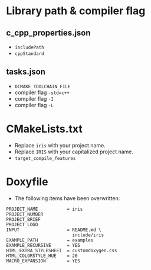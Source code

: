 <!-- https://member.ipmu.jp/yuji.tachikawa/style.css -->
<link href="style.css" rel="stylesheet"></link>

# Library path & compiler flag
## c_cpp_properties.json
- `includePath`
- `cppStandard`

## tasks.json
- `DCMAKE_TOOLCHAIN_FILE`
- compiler flag `-std=c++`
- compiler flag `-I`
- compiler flag `-L`

# CMakeLists.txt
- Replace `iris` with your project name.
- Replace `IRIS` with your capitalized project name.
- `target_compile_features`

# Doxyfile
- The following items have been overwritten:
```
PROJECT_NAME           = iris
PROJECT_NUMBER
PROJECT_BRIEF
PROJECT_LOGO
INPUT                  = README.md \
                         include/iris
EXAMPLE_PATH           = examples
EXAMPLE_RECURSIVE      = YES
HTML_EXTRA_STYLESHEET  = customdoxygen.css
HTML_COLORSTYLE_HUE    = 20
MACRO_EXPANSION        = YES
```
